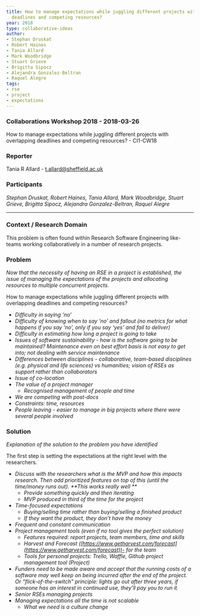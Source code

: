 ```yaml
---
title: How to manage expectations while juggling different projects with overlapping
  deadlines and competing resources?
year: 2018
type: collaborative-ideas
author:
- Stephan Druskat
- Robert Haines
- Tania Allard
- Mark Woodbridge
- Stuart Grieve
- Brigitta Sipocz
- Alejandra Gonzalez-Beltran
- Raquel Alegre
tags:
- rse
- project
- expectations
---
```



### Collaborations Workshop 2018 - 2018-03-26

How to manage expectations while juggling different projects with overlapping deadlines and competing resources? - CI1-CW18


### **Reporter**

Tania R Allard - t.allard@sheffield.ac.uk


### **Participants**

_Stephan Druskat, Robert Haines, Tania Allard, Mark Woodbridge, Stuart Grieve, Brigitta Sipocz, Alejandra Gonzalez-Beltran, Raquel Alegre_


---




### **Context / Research Domain**

This problem is often found within Research Software Engineering like-teams working collaboratively in a number of research projects. 


### **Problem**

_Now that the necessity of having an RSE in a project is established, the issue of managing the expectations of the projects and allocating resources to multiple concurrent projects._

How to manage expectations while juggling different projects with overlapping deadlines and competing resources? 

* _Difficulty in saying ‘no’_
* _Difficulty of knowing when to say ‘no’ and fallout (no metrics for what happens if you say ‘no’, only if you say ‘yes’ and fail to deliver)_
* _Difficulty in estimating how long a project is going to take_
* _Issues of software sustainability - how is the software going to be maintained? Maintenance even on best effort basis is not easy to get into; not dealing with service maintenance_
* _Differences between disciplines - collaborative, team-based disciplines (e.g. physical and life sciences) vs humanities; vision of RSEs as support rather than collaborators_
* _Issue of co-location_
* _The value of a project manager_
    * _Recognised management of people and time_
* _We are competing with post-docs_
* _Constraints: time, resources_
* _People leaving - easier to manage in big projects where there were several people involved_


### **Solution**

_Explanation of the solution to the problem you have identified_

The first step is setting the expectations at the right level with the researchers. 

* _Discuss with the researchers what is the MVP and how this impacts research. Then add prioritized features on top of this (until the time/money runs out). **This works really well **_
    * _Provide something quickly and then iterating_
    * _MVP produced in third of the time for the project_
* _Time-focused expectations_
    * _Buying/selling time rather than buying/selling a finished product_
    * _If they want the product, they don’t have the money_
* _Frequent and constant communication_
* _Project management tools (even if no tool gives the perfect solution)_
    * _Features required: report projects, team members, time and skills_
    * _Harvest and Forecast ([https://www.getharvest.com/forecast](https://www.getharvest.com/forecast))- for the team_
    * _Tools for personal projects: Trello, Waffle, Github project management tool (Project)_
* _Funders need to be made aware and accept that the running costs of a software may well keep on being incurred after the end of the project. Or “flick-of-the-switch” principle: lights go out after three years, if someone has an interest in continued use, they’ll pay you to run it._
* _Senior RSEs managing projects_
* _Managing expectations all the time is not scalable_
    * _What we need is a culture change_

